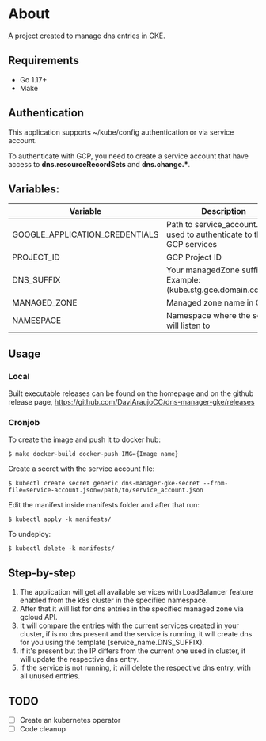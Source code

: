 # About

A project created to manage dns entries in GKE.

## Requirements

* Go 1.17+
* Make

## Authentication

This application supports ~/kube/config authentication or via service account.

To authenticate with GCP, you need to create a service account that have access to <b>dns.resourceRecordSets</b> and <b>dns.change.*</b>.

## Variables:


| Variable | Description |
| --- | --- |
| GOOGLE_APPLICATION_CREDENTIALS | Path to service_account.json used to authenticate to the GCP services|
| PROJECT_ID | GCP Project ID |
| DNS_SUFFIX | Your managedZone suffix, Example: (kube.stg.gce.domain.com.br.) |
| MANAGED_ZONE | Managed zone name in GCP |
| NAMESPACE | Namespace where the script will listen to |

## Usage

### Local

Built executable releases can be found on the homepage and on the github release page, https://github.com/DaviAraujoCC/dns-manager-gke/releases

### Cronjob

To create the image and push it to docker hub:

```
$ make docker-build docker-push IMG={Image name}
```


Create a secret with the service account file:

```
$ kubectl create secret generic dns-manager-gke-secret --from-file=service-account.json=/path/to/service_account.json
```

Edit the manifest inside manifests folder and after that run:

```
$ kubectl apply -k manifests/
```

To undeploy:

```
$ kubectl delete -k manifests/
```


## Step-by-step

 1. The application will get all available services with LoadBalancer feature enabled from the k8s cluster in the specified namespace.
 2. After that it will list for dns entries in the specified managed zone via gcloud API.
 3. It will compare the entries with the current services created in your cluster, if is no dns present and the service is running, it will create dns for you using the template (service_name.DNS_SUFFIX).
 4. if it's present but the IP differs from the current one used in cluster, it will update the respective dns entry.
 5. If the service is not running, it will delete the respective dns entry, with all unused entries.


## TODO

- [ ] Create an kubernetes operator
- [ ] Code cleanup